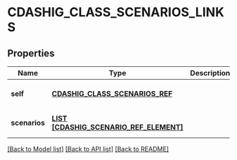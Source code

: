 # CDASHIG_CLASS_SCENARIOS_LINKS

## Properties
Name | Type | Description | Notes
------------ | ------------- | ------------- | -------------
**self** | [**CDASHIG_CLASS_SCENARIOS_REF**](CdashigClassScenariosRef.md) |  | [optional] [default to null]
**scenarios** | [**LIST [CDASHIG_SCENARIO_REF_ELEMENT]**](CdashigScenarioRefElement.md) |  | [optional] [default to null]

[[Back to Model list]](../README.md#documentation-for-models) [[Back to API list]](../README.md#documentation-for-api-endpoints) [[Back to README]](../README.md)


